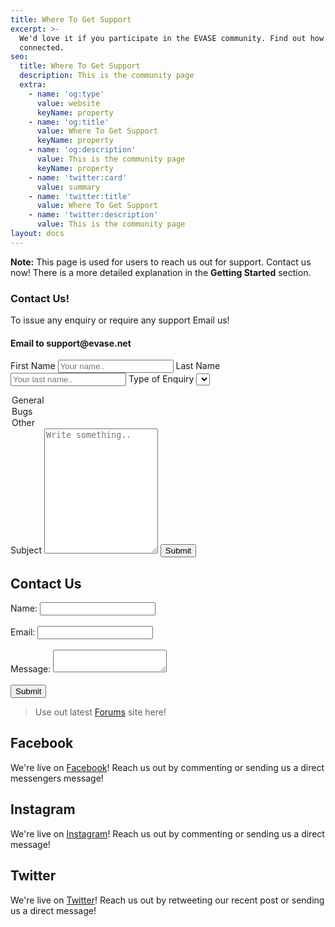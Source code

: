 ```yaml
---
title: Where To Get Support
excerpt: >-
  We'd love it if you participate in the EVASE community. Find out how to get
  connected.
seo:
  title: Where To Get Support
  description: This is the community page
  extra:
    - name: 'og:type'
      value: website
      keyName: property
    - name: 'og:title'
      value: Where To Get Support
      keyName: property
    - name: 'og:description'
      value: This is the community page
      keyName: property
    - name: 'twitter:card'
      value: summary
    - name: 'twitter:title'
      value: Where To Get Support
    - name: 'twitter:description'
      value: This is the community page
layout: docs
---
```


<div class="note">
  <strong>Note:</strong> 
  This page is used for users to reach us out for support. Contact us now! There is a more detailed explanation in the <strong>Getting Started</strong> section.
</div>

<h3>Contact Us!</h3>
To issue any enquiry or require any support Email us!
<h4>Email to support@evase.net</h4>
<div class="container">
  <form action="action_page.php">

  <label for="fname">First Name</label>
  <input type="text" id="fname" name="firstname" placeholder="Your name..">
  <label for="lname">Last Name</label>
  <input type="text" id="lname" name="lastname" placeholder="Your last name..">
  <label for="issue">Type of Enquiry</label>
  <select id="issue" name="Issue">
  <option value="General Question">General</option>
  <option value="Website Errors/Bugs">Bugs</option>
  <option value="Other">Other</option>
  </select>
  <label for="subject">Subject</label>
    <textarea id="subject" name="subject" placeholder="Write something.." style="height:200px"></textarea>
    <input type="submit" value="Submit">

<h2>Contact Us</h2>
<form>
  <label for="name">Name:</label>
  <input name="name" type="text"/><br/><br/>
  <label for="email">Email:</label>
  <input name="email" type="email"/><br/><br/>
  <label for="name">Message:</label>
  <textarea name="message"></textarea><br/><br/>
  <input type="submit"/>
  <div>
    <p id="result-text"></p>
  </div>
</form>


  </form>
</div>

>Use out latest [Forums](www.evase.net/forums) site here!

## Facebook

We're live on [Facebook](https://www.facebook.com/officialevase/)! Reach us out by commenting or sending us a direct messengers message!

## Instagram

We're live on [Instagram](https://www.instagram.com/officialevase/)! Reach us out by commenting or sending us a direct message!

## Twitter

We're live on [Twitter](https://twitter.com/officialevase)! Reach us out by retweeting our recent post or sending us a direct message!


